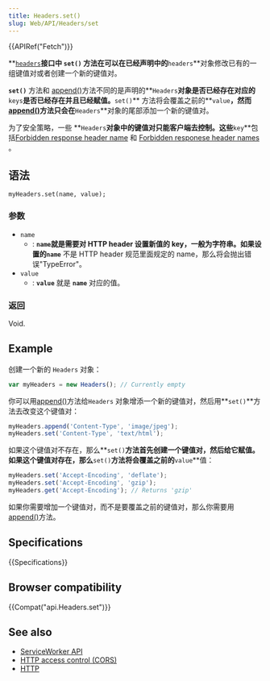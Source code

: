 ```yaml
---
title: Headers.set()
slug: Web/API/Headers/set
---
```

{{APIRef("Fetch")}}

**[`headers`](https://developer.mozilla.org/en-US/docs/Web/API/Headers)**接口中 **`set()`** 方法在可以在已经声明中的**`headers`**对象修改已有的一组键值对或者创建一个新的键值对。

**`set()`** 方法和 [append()](https://developer.mozilla.org/en-US/docs/Web/API/Headers/append)方法不同的是声明的**`Headers`**对象是否已经存在对应的**`keys`**是否已经存在并且已经赋值。**`set()`** 方法将会覆盖之前的**`value`**，然而 [append()](https://developer.mozilla.org/en-US/docs/Web/API/Headers/append)方法只会在**`Headers`**对象的尾部添加一个新的键值对。

为了安全策略，一些 **`Headers`**对象中的键值对只能客户端去控制。这些**`key`**包括[Forbidden response header name](https://developer.mozilla.org/en-US/docs/Glossary/Forbidden_header_name) 和 [Forbidden responese header names](https://developer.mozilla.org/en-US/docs/Glossary/Forbidden_response_header_name) 。

## 语法

```plain
myHeaders.set(name, value);
```

### 参数

- `name`
  - : **`name`**就是需要对 HTTP header 设置新值的 key，一般为字符串。如果设置的**`name`** 不是 HTTP header 规范里面规定的 name，那么将会抛出错误"TypeError"。
- `value`
  - : **`value`** 就是 **`name`** 对应的值。

### 返回

Void.

## Example

创建一个新的 `Headers` 对象：

```js
var myHeaders = new Headers(); // Currently empty
```

你可以用[append()](https://developer.mozilla.org/en-US/docs/Web/API/Headers/append)方法给`Headers` 对象增添一个新的键值对，然后用**`set()`**方法去改变这个键值对：

```js
myHeaders.append('Content-Type', 'image/jpeg');
myHeaders.set('Content-Type', 'text/html');
```

如果这个键值对不存在，那么**`set()`**方法首先创建一个键值对，然后给它赋值。如果这个键值对存在，那么**`set()`**方法将会覆盖之前的**`value`**值：

```js
myHeaders.set('Accept-Encoding', 'deflate');
myHeaders.set('Accept-Encoding', 'gzip');
myHeaders.get('Accept-Encoding'); // Returns 'gzip'
```

如果你需要增加一个键值对，而不是要覆盖之前的键值对，那么你需要用[append()](https://developer.mozilla.org/en-US/docs/Web/API/Headers/append)方法。

## Specifications

{{Specifications}}

## Browser compatibility

{{Compat("api.Headers.set")}}

## See also

- [ServiceWorker API](/en-US/docs/Web/API/ServiceWorker_API)
- [HTTP access control (CORS)](/en-US/docs/Web/HTTP/Access_control_CORS)
- [HTTP](/en-US/docs/Web/HTTP)
